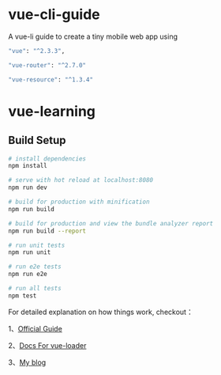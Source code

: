 # vue-cli-guide
A vue-li guide to create a tiny mobile web app using
``` bash
"vue": "^2.3.3",

"vue-router": "^2.7.0"

"vue-resource": "^1.3.4"
```
# vue-learning

## Build Setup

``` bash
# install dependencies
npm install

# serve with hot reload at localhost:8080
npm run dev

# build for production with minification
npm run build

# build for production and view the bundle analyzer report
npm run build --report

# run unit tests
npm run unit

# run e2e tests
npm run e2e

# run all tests
npm test
```

For detailed explanation on how things work, checkout：

1、[Official Guide](http://vuejs-templates.github.io/webpack/)

2、[Docs For vue-loader](http://vuejs.github.io/vue-loader)

3、[My blog](http://www.cnblogs.com/simleSmith)
